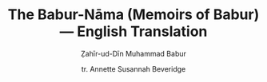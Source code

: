 ---
title: "The Babur-Nāma (Memoirs of Babur) — English Translation"
author: ["Ẓahīr-ud-Dīn Muhammad Babur", "tr. Annette Susannah Beveridge"]
language: ["English"]
genre: ["Biography"]
description: "The Babur-Nāma (Memoirs of Babur) — English Translation by Ẓahīr-ud-Dīn Muhammad Babur, tr. Annette Susannah Beveridge (Fascicles 1912–1921; vols. 1922) - A significant work from the Independent India, representing an important contribution to Indian literary and cultural heritage."
sources:
  - name: "Internet Archive"
    url: "https://archive.org/details/baburnamainengli01babuuoft; https://archive.org/details/in.ernet.dli.2015.460512"
    type: "other"
references:
  - name: "Wikipedia: Babur"
    url: "https://en.wikipedia.org/wiki/Babur"
    type: "wikipedia"
  - name: "Wikipedia: Annette Susannah Beveridge"
    url: "https://en.wikipedia.org/wiki/Annette_Susannah_Beveridge"
    type: "wikipedia"
  - name: "Open Library: The Babur-Nāma (Memoirs of"
    url: "https://openlibrary.org/search?q=The+Babur-Nāma+Memoirs+of+Babur++Ẓahīr-ud-Dīn+Muhammad+Babur"
    type: "other"
featured: false
publishDate: 2025-10-30
tags: ['classical', 'literature']
---